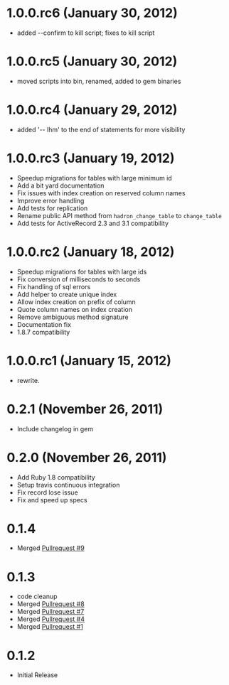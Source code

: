 # 1.0.0.rc6 (January 30, 2012)

* added --confirm to kill script; fixes to kill script

# 1.0.0.rc5 (January 30, 2012)

* moved scripts into bin, renamed, added to gem binaries

# 1.0.0.rc4 (January 29, 2012)

* added '-- lhm' to the end of statements for more visibility

# 1.0.0.rc3 (January 19, 2012)

* Speedup migrations for tables with large minimum id
* Add a bit yard documentation
* Fix issues with index creation on reserved column names
* Improve error handling
* Add tests for replication
* Rename public API method from `hadron_change_table` to `change_table`
* Add tests for ActiveRecord 2.3 and 3.1 compatibility

# 1.0.0.rc2 (January 18, 2012)

* Speedup migrations for tables with large ids
* Fix conversion of milliseconds to seconds
* Fix handling of sql errors
* Add helper to create unique index
* Allow index creation on prefix of column
* Quote column names on index creation
* Remove ambiguous method signature
* Documentation fix
* 1.8.7 compatibility

# 1.0.0.rc1 (January 15, 2012)

* rewrite.

# 0.2.1 (November 26, 2011)

* Include changelog in gem

# 0.2.0 (November 26, 2011)

* Add Ruby 1.8 compatibility
* Setup travis continuous integration
* Fix record lose issue
* Fix and speed up specs

# 0.1.4

* Merged [Pullrequest #9](https://github.com/soundcloud/large-hadron-migrator/pull/9)

# 0.1.3

* code cleanup
* Merged [Pullrequest #8](https://github.com/soundcloud/large-hadron-migrator/pull/8)
* Merged [Pullrequest #7](https://github.com/soundcloud/large-hadron-migrator/pull/7)
* Merged [Pullrequest #4](https://github.com/soundcloud/large-hadron-migrator/pull/4)
* Merged [Pullrequest #1](https://github.com/soundcloud/large-hadron-migrator/pull/1)

# 0.1.2

* Initial Release
